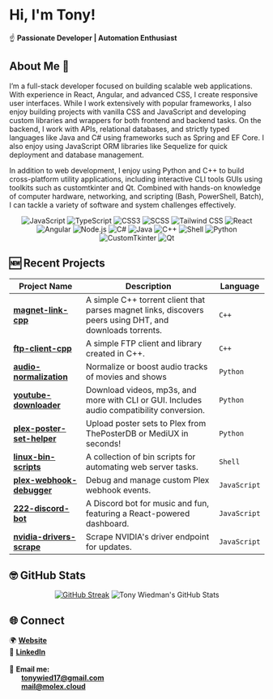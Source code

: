 # Hi, I'm Tony!

☝️ **Passionate Developer | Automation Enthusiast**

## About Me 🫴  
I’m a full-stack developer focused on building scalable web applications. With experience in React, Angular, and advanced CSS, I create responsive user interfaces. While I work extensively with popular frameworks, I also enjoy building projects with vanilla CSS and JavaScript and developing custom libraries and wrappers for both frontend and backend tasks. On the backend, I work with APIs, relational databases, and strictly typed languages like Java and C# using frameworks such as Spring and EF Core. I also enjoy using JavaScript ORM libraries like Sequelize for quick deployment and database management.

In addition to web development, I enjoy using Python and C++ to build cross-platform utility applications, including interactive CLI tools GUIs using toolkits such as customtkinter and Qt. Combined with hands-on knowledge of computer hardware, networking, and scripting (Bash, PowerShell, Batch), I can tackle a variety of software and system challenges effectively.

<div align="center">
  <img src="https://img.shields.io/badge/-JavaScript-F7DF1E?logo=javascript&logoColor=black&style=flat" alt="JavaScript">
  <img src="https://img.shields.io/badge/-TypeScript-3178C6?logo=typescript&logoColor=white&style=flat" alt="TypeScript">
  <img src="https://img.shields.io/badge/-CSS3-1572B6?logo=css3&logoColor=white&style=flat" alt="CSS3">
  <img src="https://img.shields.io/badge/-SCSS-CC6699?logo=sass&logoColor=white&style=flat" alt="SCSS">
  <img src="https://img.shields.io/badge/-Tailwind%20CSS-06B6D4?logo=tailwindcss&logoColor=white&style=flat" alt="Tailwind CSS">
  <img src="https://img.shields.io/badge/-React-61DAFB?logo=react&logoColor=black&style=flat" alt="React">
  <img src="https://img.shields.io/badge/-Angular-DD0031?logo=angular&logoColor=white&style=flat" alt="Angular">
  <img src="https://img.shields.io/badge/-Node.js-339933?logo=node.js&logoColor=white&style=flat" alt="Node.js">
  <img src="https://img.shields.io/badge/-C%23-800080?logo=csharp&logoColor=white&style=flat" alt="C#">
  <img src="https://img.shields.io/badge/-Java-007396?logo=java&logoColor=white&style=flat" alt="Java">
  <img src="https://img.shields.io/badge/-C%2B%2B-00599C?logo=cplusplus&logoColor=white&style=flat" alt="C++">
  <img src="https://img.shields.io/badge/-Shell-4EAA25?logo=gnu-bash&logoColor=white&style=flat" alt="Shell">
  <img src="https://img.shields.io/badge/-Python-3776AB?logo=python&logoColor=white&style=flat" alt="Python">
  <img src="https://img.shields.io/badge/-CustomTkinter-2B2B2B?style=flat&logo=python&logoColor=white" alt="CustomTkinter">
  <img src="https://img.shields.io/badge/-Qt-41CD52?logo=qt&logoColor=white&style=flat" alt="Qt">
</div>



## 🆕 Recent Projects  

| Project Name                  | Description                                                                                   | Language           | 
|-------------------------------|-----------------------------------------------------------------------------------------------|----------------------|
| **[magnet-link-cpp](https://github.com/tonywied17/magnet-link-cpp)** |  A simple C++ torrent client that parses magnet links, discovers peers using DHT, and downloads torrents.   |  `C++`        |
| **[ftp-client-cpp](https://github.com/tonywied17/ftp-client-cpp)** |  A simple FTP client and library created in C++.   |  `C++`        |
| **[audio-normalization](https://github.com/tonywied17/audio-normalization)** | Normalize or boost audio tracks of movies and shows    |  `Python`        | 
| **[youtube-downloader](https://github.com/tonywied17/youtube-downloader)** | Download videos, mp3s, and more with CLI or GUI. Includes audio compatibility conversion.         | `Python`             |
| **[plex-poster-set-helper](https://github.com/bbrown430/plex-poster-set-helper)** | Upload poster sets to Plex from ThePosterDB or MediUX in seconds!                      | `Python`             |
| **[linux-bin-scripts](https://github.com/tonywied17/linux-bin-scripts)** | A collection of bin scripts for automating web server tasks.                           | `Shell`              | 
| **[plex-webhook-debugger](https://github.com/tonywied17/plex-webhook-debugger)** | Debug and manage custom Plex webhook events.                                           | `JavaScript`         | 
| **[222-discord-bot](https://github.com/tonywied17/222-discord-bot)** | A Discord bot for music and fun, featuring a React-powered dashboard.                  | `JavaScript`         |
| **[nvidia-drivers-scrape](https://github.com/tonywied17/nvidia-drivers-scrape)** | Scrape NVIDIA's driver endpoint for updates.                                           | `JavaScript`         | 

## 🤓 GitHub Stats  

<p align="center">
  <a href="https://git.io/streak-stats"><img src="https://github-readme-streak-stats-silk-tau.vercel.app?user=tonywied17&theme=yeblu&hide_border=true" alt="GitHub Streak" /></a>
  <img src="https://github-readme-stats.vercel.app/api?username=tonywied17&show_icons=true&hide_rank=true&theme=yeblu&hide_border=true&count_private=true" alt="Tony Wiedman's GitHub Stats" />
</p>

## 🌐 Connect

🌍 **[Website](https://molexworks.com)**<br />
💼 **[LinkedIn](https://www.linkedin.com/in/tony-wiedman-1ba44a187/)**<br /><br />
📧 **Email me:** <br />
&nbsp;&nbsp;&nbsp;&nbsp;&nbsp;&nbsp;**tonywied17@gmail.com**<br />
&nbsp;&nbsp;&nbsp;&nbsp;&nbsp;&nbsp;**mail@molex.cloud**
